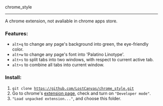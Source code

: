 chrome_style

---

A chrome extension, not avaliable in chrome apps store.

### Features:
-	<code>alt+q</code> to change any page's background into green, the eye-friendly color.
-	<code>alt+w</code> to change any page's font into 'Palatino Linotype'.
-	<code>alt+s</code> to split tabs into two windows, with respect to current active tab.
-	<code>alt+s</code> to combine all tabs into current window.

### Install:

1.	<code>git clone https://github.com/LostCanvas/chrome_style.git</code>
2.	Go to chrome's [extension page][1], check and turn on <code>"Developer mode"</code>.
3.	<code>"Load unpacked extension..."</code>, and choose this folder.

[1]: (chrome://extensions/)

